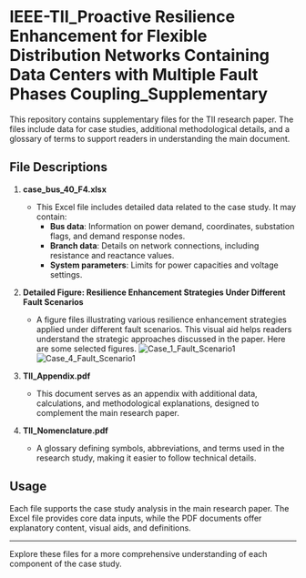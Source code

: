 # IEEE-TII_Proactive Resilience Enhancement for Flexible Distribution Networks Containing Data Centers with Multiple Fault Phases Coupling_Supplementary

This repository contains supplementary files for the TII research paper. The files include data for case studies, additional methodological details, and a glossary of terms to support readers in understanding the main document.

## File Descriptions

1. **case_bus_40_F4.xlsx**
   - This Excel file includes detailed data related to the case study. It may contain:
     - **Bus data**: Information on power demand, coordinates, substation flags, and demand response nodes.
     - **Branch data**: Details on network connections, including resistance and reactance values.
     - **System parameters**: Limits for power capacities and voltage settings.

2. **Detailed Figure: Resilience Enhancement Strategies Under Different Fault Scenarios**
   - A figure files illustrating various resilience enhancement strategies applied under different fault scenarios. This visual aid helps readers understand the strategic approaches discussed in the paper. Here are some selected figures.
![Case_1_Fault_Scenario1](https://github.com/user-attachments/assets/9620ed25-f8f2-4520-aa5e-d3b4abfc027f)
![Case_4_Fault_Scenario1](https://github.com/user-attachments/assets/ab2de632-f86a-4e21-a3aa-0740abb74d89)



3. **TII_Appendix.pdf**
   - This document serves as an appendix with additional data, calculations, and methodological explanations, designed to complement the main research paper.

4. **TII_Nomenclature.pdf**
   - A glossary defining symbols, abbreviations, and terms used in the research study, making it easier to follow technical details.

## Usage

Each file supports the case study analysis in the main research paper. The Excel file provides core data inputs, while the PDF documents offer explanatory content, visual aids, and definitions.

---

Explore these files for a more comprehensive understanding of each component of the case study.
